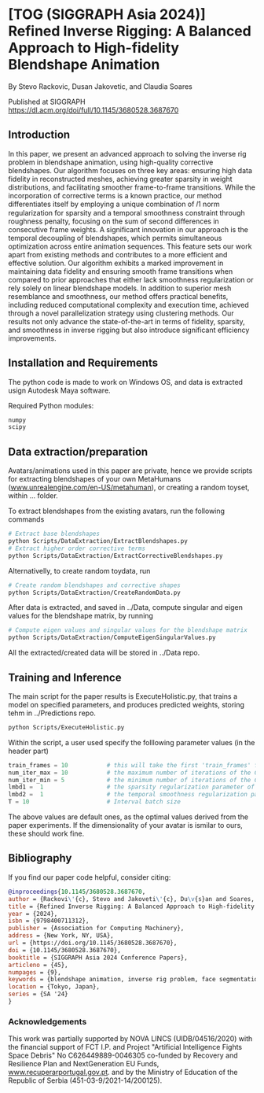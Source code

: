 # [TOG (SIGGRAPH Asia 2024)] Refined Inverse Rigging: A Balanced Approach to High-fidelity Blendshape Animation

By Stevo Rackovic, Dusan Jakovetic, and Claudia Soares

Published at SIGGRAPH https://dl.acm.org/doi/full/10.1145/3680528.3687670

## Introduction

In this paper, we present an advanced approach to solving the inverse rig problem in blendshape animation, using high-quality corrective blendshapes. Our algorithm focuses on three key areas: ensuring high data fidelity in reconstructed meshes, achieving greater sparsity in weight distributions, and facilitating smoother frame-to-frame transitions. While the incorporation of corrective terms is a known practice, our method differentiates itself by employing a unique combination of 𝑙1 norm regularization for sparsity and a temporal smoothness constraint through roughness penalty, focusing on the sum of second differences in consecutive frame weights. A significant innovation in our approach is the temporal decoupling of blendshapes, which permits simultaneous optimization across entire animation sequences. This feature sets our work apart from existing methods and contributes to a more efficient and effective solution. Our algorithm exhibits a marked improvement in maintaining data fidelity and ensuring smooth frame transitions when compared to prior approaches that either lack smoothness regularization or rely solely on linear blendshape models. In addition to superior mesh resemblance and smoothness, our method offers practical benefits, including reduced computational complexity and execution time, achieved through a novel parallelization strategy using clustering methods. Our results not only advance the state-of-the-art in terms of fidelity, sparsity, and smoothness in inverse rigging but also introduce significant efficiency improvements.

## Installation and Requirements

The python code is made to work on Windows OS, and data is extracted usign Autodesk Maya software. 

Required Python modules: 

```python
numpy
scipy
```

## Data extraction/preparation

Avatars/animations used in this paper are private, hence we provide scripts for extracting blendshapes of your own MetaHumans (www.unrealengine.com/en-US/metahuman), or creating a random toyset, within ... folder.

To extract blendshapes from the existing avatars, run the following commands

```bash
# Extract base blendshapes
python Scripts/DataExtraction/ExtractBlendshapes.py
# Extract higher order corrective terms
python Scripts/DataExtraction/ExtractCorrectiveBlendshapes.py
```

Alternativelly, to create random toydata, run 

```bash
# Create random blendshapes and corrective shapes
python Scripts/DataExtraction/CreateRandomData.py
```

After data is extracted, and saved in ../Data, compute singular and eigen values for the blendshape matrix, by running 

```bash
# Compute eigen values and singular values for the blendshape matrix
python Scripts/DataExtraction/ComputeEigenSingularValues.py
```

All the extracted/created data will be stored in ../Data repo.

## Training and Inference

The main script for the paper results is ExecuteHolistic.py, that trains a model on specified parameters, and produces predicted weights, storing tehm in ../Predictions repo.
```bash
python Scripts/ExecuteHolistic.py
```
Within the script, a user used specify the folllowing parameter values (in the header part)
```python
train_frames = 10           # this will take the first 'train_frames' from 'weights.npy' matrix as a training set
num_iter_max = 10           # the maximum number of iterations of the CD solver
num_iter_min = 5            # the minimum number of iterations of the CD solver
lmbd1 =  1                  # the sparsity regularization parameter of the objective funciton
lmbd2 =  1                  # the temporal smoothness regularization parameter of the objective funciton
T = 10                      # Interval batch size
```
The above values are default ones, as the optimal values derived from the paper experiments. If the dimensionality of your avatar is ismilar to ours, these should work fine.

## Bibliography

If you find our paper code helpful, consider citing:

```bibtex
@inproceedings{10.1145/3680528.3687670,
author = {Rackovi\'{c}, Stevo and Jakoveti\'{c}, Du\v{s}an and Soares, Cl\'{a}udia},
title = {Refined Inverse Rigging: A Balanced Approach to High-fidelity Blendshape Animation},
year = {2024},
isbn = {9798400711312},
publisher = {Association for Computing Machinery},
address = {New York, NY, USA},
url = {https://doi.org/10.1145/3680528.3687670},
doi = {10.1145/3680528.3687670},
booktitle = {SIGGRAPH Asia 2024 Conference Papers},
articleno = {45},
numpages = {9},
keywords = {blendshape animation, inverse rig problem, face segmentation},
location = {Tokyo, Japan},
series = {SA '24}
}
```

### Acknowledgements

This work was partially supported by NOVA LINCS (UIDB/04516/2020) with the financial support of FCT I.P. and Project "Artificial Intelligence Fights Space Debris" No C626449889-0046305 co-funded by Recovery and Resilience Plan and NextGeneration EU Funds, www.recuperarportugal.gov.pt. and by the Ministry of Education of the Republic of Serbia (451-03-9/2021-14/200125).
